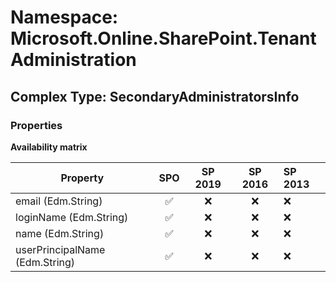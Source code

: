 # Namespace: Microsoft.Online.SharePoint.TenantAdministration

## Complex Type: SecondaryAdministratorsInfo

### Properties

**Availability matrix**

Property | SPO | SP 2019 | SP 2016 | SP 2013
----------|:---:|:-------:|:-------:|:-------
email (Edm.String) | ✅ | ❌ | ❌ | ❌
loginName (Edm.String) | ✅ | ❌ | ❌ | ❌
name (Edm.String) | ✅ | ❌ | ❌ | ❌
userPrincipalName (Edm.String) | ✅ | ❌ | ❌ | ❌